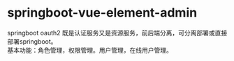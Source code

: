 # springboot-vue-element-admin

springboot oauth2 既是认证服务又是资源服务，前后端分离，可分离部署或直接部署springboot。<br>
基本功能：角色管理，权限管理。用户管理，在线用户管理。